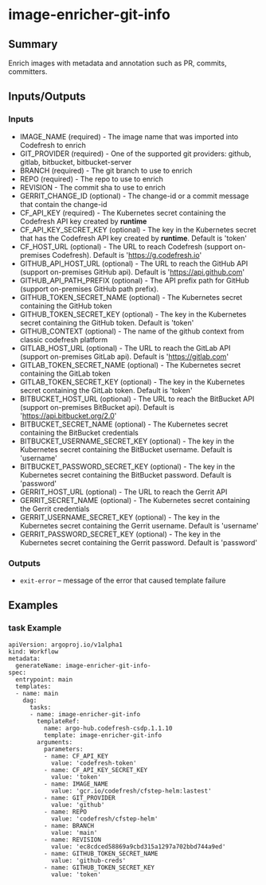 # image-enricher-git-info

## Summary
Enrich images with metadata and annotation such as PR, commits, committers.

## Inputs/Outputs

### Inputs
* IMAGE_NAME (required) - The image name that was imported into Codefresh to enrich
* GIT_PROVIDER (required) - One of the supported git providers: github, gitlab, bitbucket, bitbucket-server
* BRANCH (required) - The git branch to use to enrich
* REPO (required) - The repo to use to enrich
* REVISION - The commit sha to use to enrich
* GERRIT_CHANGE_ID (optional) - The change-id or a commit message that contain the change-id
* CF_API_KEY (required) - The Kubernetes secret containing the Codefresh API key created by **runtime**
* CF_API_KEY_SECRET_KEY (optional) - The key in the Kubernetes secret that has the Codefresh API key created by **runtime**. Default is 'token'
* CF_HOST_URL (optional) - The URL to reach Codefresh (support on-premises Codefresh). Default is 'https://g.codefresh.io'
* GITHUB_API_HOST_URL (optional) - The URL to reach the GitHub API (support on-premises GitHub api). Default is 'https://api.github.com'
* GITHUB_API_PATH_PREFIX (optional) - The API prefix path for GitHub (support on-premises GitHub path prefix).
* GITHUB_TOKEN_SECRET_NAME (optional) - The Kubernetes secret containing the GitHub token
* GITHUB_TOKEN_SECRET_KEY (optional) - The key in the Kubernetes secret containing the GitHub token. Default is 'token'
* GITHUB_CONTEXT (optional) - The name of the github context from classic codefresh platform
* GITLAB_HOST_URL (optional) - The URL to reach the GitLab API (support on-premises GitLab api). Default is 'https://gitlab.com'
* GITLAB_TOKEN_SECRET_NAME (optional) - The Kubernetes secret containing the GitLab token
* GITLAB_TOKEN_SECRET_KEY (optional) - The key in the Kubernetes secret containing the GitLab token. Default is 'token'
* BITBUCKET_HOST_URL (optional) - The URL to reach the BitBucket API (support on-premises BitBucket api). Default is 'https://api.bitbucket.org/2.0'
* BITBUCKET_SECRET_NAME (optional) - The Kubernetes secret containing the BitBucket credentials
* BITBUCKET_USERNAME_SECRET_KEY (optional) - The key in the Kubernetes secret containing the BitBucket username. Default is 'username'
* BITBUCKET_PASSWORD_SECRET_KEY (optional) - The key in the Kubernetes secret containing the BitBucket password. Default is 'password'
* GERRIT_HOST_URL (optional) - The URL to reach the Gerrit API
* GERRIT_SECRET_NAME (optional) - The Kubernetes secret containing the Gerrit credentials
* GERRIT_USERNAME_SECRET_KEY (optional) - The key in the Kubernetes secret containing the Gerrit username. Default is 'username'
* GERRIT_PASSWORD_SECRET_KEY (optional) - The key in the Kubernetes secret containing the Gerrit password. Default is 'password'

### Outputs
* `exit-error` – message of the error that caused template failure

## Examples

### task Example
```
apiVersion: argoproj.io/v1alpha1
kind: Workflow
metadata:
  generateName: image-enricher-git-info-
spec:
  entrypoint: main
  templates:
  - name: main
    dag:
      tasks:
      - name: image-enricher-git-info
        templateRef:
          name: argo-hub.codefresh-csdp.1.1.10
          template: image-enricher-git-info
        arguments:
          parameters:
          - name: CF_API_KEY
            value: 'codefresh-token'
          - name: CF_API_KEY_SECRET_KEY
            value: 'token'
          - name: IMAGE_NAME
            value: 'gcr.io/codefresh/cfstep-helm:lastest'
          - name: GIT_PROVIDER
            value: 'github'
          - name: REPO
            value: 'codefresh/cfstep-helm'
          - name: BRANCH
            value: 'main'
          - name: REVISION
            value: 'ec8cdced58869a9cbd315a1297a702bbd744a9ed'
          - name: GITHUB_TOKEN_SECRET_NAME
            value: 'github-creds'
          - name: GITHUB_TOKEN_SECRET_KEY
            value: 'token'
```
